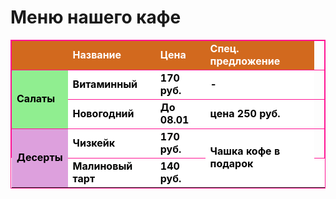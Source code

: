 <!DOCTYPE html>
<html>
<h1>Меню нашего кафе</h1>
<table style="border: 1px solid deeppink; border-collapse: collapse">
  <tr style="border: 1px solid deeppink">
    <td style="background-color: chocolate; color: white; font-weight: bold;"></td>
    <td style="background-color: chocolate; color: white; font-weight: bold;">Название</td>
    <td style="background-color: chocolate; color: white; font-weight: bold;">Цена</td>
    <td style="background-color: chocolate; color: white; font-weight: bold;">Спец. предложение</td>
  </tr>
  <tr style="border: 1px solid deeppink">
    <td rowspan = "2" style="background-color: lightgreen; color: black; font-weight: bold;">Салаты</td>
    <td style="background-color: white; color: black; font-weight: bold;">Витаминный</td>
    <td style="background-color: white; color: black; font-weight: bold;">170 руб.</td>
    <td style="background-color: white; color: black; font-weight: bold;">-</td>
  </tr>
  <tr style="border: 1px solid deeppink">
    <td style="background-color: white; color: black; font-weight: bold;">Новогодний</td>
    <td style="background-color: white; color: black; font-weight: bold;">До 08.01</td>
    <td style="background-color: white; color: black; font-weight: bold;">цена 250 руб.</td>
  </tr>
  <tr style="border: 1px solid deeppink">
    <td rowspan = "2" style="background-color: plum; color: black; font-weight: bold;">Десерты</td>
    <td style="background-color: white; color: black; font-weight: bold;">Чизкейк</td>
    <td style="background-color: white; color: black; font-weight: bold;">170 руб.</td>
    <td rowspan = "2" style="background-color: white; color: black; font-weight: bold;">Чашка кофе в подарок</td>
  </tr>
  <td style="background-color: white; color: black; font-weight: bold;">Малиновый тарт</td>
    <td style="background-color: white; color: black; font-weight: bold;">140 руб.</td>
    <td rowspan = "2" style="background-color: white; color: black; font-weight: bold;"></td>

</html>
